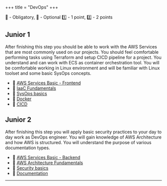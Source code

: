 +++
title = "DevOps"
+++

📗 - Obligatory, 📙 - Optional
1️⃣ - 1 point, 2️⃣ - 2 points
## Junior 1

After finishing this step you should be able to work with the AWS Services that are most commonly used on our projects. You should feel comfortable performing tasks using Terraform and setup CICD pipeline for a project. You understand and can work with ECS as container orchestration tool. You will be comfortable working in Linux environment and will be familiar with Linux toolset and some basic SysOps concepts.

- 📗 [AWS Services Basic - Frontend](/devops/junior_i/aws_services_basic_frontend/)
- 📗 [IaaC Fundamentals](/devops/junior_i/iacc_fundamentals/)
- 📗 [SysOps basics](/devops/junior_i/sysops_basics/)
- 📗 [Docker](/devops/junior_i/docker/)
- 📗 [CICD](/devops/junior_i/cicd/)

## Junior 2

After finishing this step you will apply basic security practices to your day to day work as DevOps engineer. You will gain knowledge of AWS Architecture and how AWS is structured. You will understand the purpose of various documentation types.

- 📗 [AWS Services Basic - Backend](/devops/junior_ii/aws_services_basic_backend/)
- 📗 [AWS Architecture Fundamentals](/devops/junior_ii/aws_architecture_fundamentals/)
- 📗 [Security basics](/devops/junior_ii/security_basics/)
- 📗 [Documentation](/devops/junior_ii/documentation/)

---
